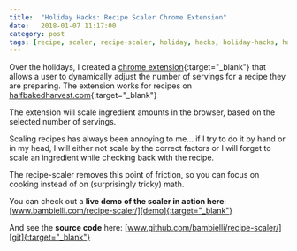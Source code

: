 ```yaml
---
title:  "Holiday Hacks: Recipe Scaler Chrome Extension"
date:   2018-01-07 11:17:00
category: post
tags: [recipe, scaler, recipe-scaler, holiday, hacks, holiday-hacks, halfbakedharvest, chrome, extension, chrome-extension]
---
```


Over the holidays, I created a [chrome extension][git]{:target="_blank"} that allows a user to dynamically adjust the number of servings for a recipe they are preparing. The extension works for recipes on [halfbakedharvest.com][hbh]{:target="_blank"}

The extension will scale ingredient amounts in the browser, based on the selected number of servings.

Scaling recipes has always been annoying to me... if I try to do it by hand or in my head, I will either not scale by the correct factors or I will forget to scale an ingredient while checking back with the recipe.

The recipe-scaler removes this point of friction, so you can focus on cooking instead of on (surprisingly tricky) math.

You can check out a **live demo of the scaler in action here**: [www.bambielli.com/recipe-scaler/][demo]{:target="_blank"}

And see the **source code** here: [www.github.com/bambielli/recipe-scaler/][git]{:target="_blank"}


[hbh]: https://www.halfbakedharvest.com/
[git]: https://www.github.com/bambielli/recipe-scaler/
[demo]: http://www.bambielli.com/recipe-scaler/
